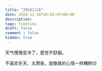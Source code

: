```yaml
---
title: "20241116"
date: 2024-11-16T10:03:47+08:00
description: 
tags: timeline
draft: false
comment : false
hidden: true
---
```


天气慢慢变冷了，感觉不舒服。

不喜欢冬天，太萧条，就像我的心情一样糟糕😒